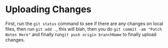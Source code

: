 # Uploading Changes

First, run the ```git status``` command to see if there are any changes on local files, then run ```git add .```, this will blah, then you do ```git commit -am "Patch Notes Here"``` and finally run```git push origin branchName``` to finally upload changes.
